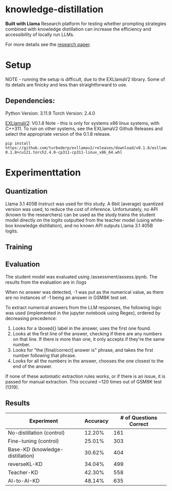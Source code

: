 # knowledge-distillation
**Built with Llama**
Research platform for testing whether prompting strategies combined with knowledge distillation can increase the efficiency and accessibility of locally run LLMs.

For more details see the [research paper]().

# Setup

NOTE - running the setup is difficult, due to the EXLlamaV2 library. Some of its details are finicky and less than straightforward to use. 

## Dependencies:
Python Version: 3.11.9
Torch Version: 2.4.0


[EXLlamaV2](https://github.com/turboderp/exllamav2): V0.1.8
Note - this is only for systems x86 linux systems, with C++311. To run on other systems, see the EXLlamaV2 Github Releases and select the appropriate version of the 0.1.8 release. 
```
pip install https://github.com/turboderp/exllamav2/releases/download/v0.1.8/exllamav2-0.1.8+cu121.torch2.4.0-cp311-cp311-linux_x86_64.whl
```

# Experimenttation
## Quantization

Llama 3.1 405B Instruct was used for this study. A 6bit (average) quantized version was used, to reduce the cost of inference. Unfortunately, no API (known to the researchers) can be used as the study trains the student model directly on the logits outputted from the teacher model (using white-box knowledge distillation), and no known API outputs Llama 3.1 405B logits. 

## Training


## Evaluation
The student model was evaluated using /assessment/assess.ipynb. The results from the evaluation are in /logs

When no answer was detected, -1 was put as the numerical value, as there are no instances of -1 being an answer in GSM8K test set.

To extract numerical answers from the LLM responses, the following logic was used (implemented in the jupyter notebook using Regex), ordered by decreasing precedence:
1. Looks for a \boxed{} label in the answer, uses the first one found.
2. Looks at the first line of the answer, checking if there are any numbers on that line. If there is more than one, it only accepts if they're the same number.
3. Looks for "the [final/correct] answer is" phrase, and takes the first number following that phrase.
4. Looks for all the numbers in the answer, chooses the one closest to the end of the answer. 

If none of these automatic extraction rules works, or if there is an issue, it is passed for manual extraction. This occured ~120 times out of GSM8K test (1319).

## Results

| Experiment                       | Accuracy | # of Questions Correct |
|----------------------------------|----------|------------------------|
| No-distillation (control)        | 12.20%   | 161                    |
| Fine-tuning (control)            | 25.01%   | 303                    |
| Base-KD (knowledge-distillation) | 30.62%   | 404                    |
| reverseKL-KD                     | 34.04%   | 499                    |
| Teacher-KD                       | 42.30%   | 558                    |
| AI-to-AI-KD                      | 48.14%   | 635                    |

